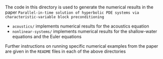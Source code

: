 The code in this directory is used to generate the numerical results in the paper `Parallel-in-time solution of hyperbolic PDE systems via characteristic-variable block preconditioning`

* `acoustics/` implements numerical results for the acoustics equation
* `nonlinear-systems/` implements numerical results for the shallow-water equations and the Euler equations

Further instructions on running specific numerical examples from the paper are given in the `README` files in each of the above directories
